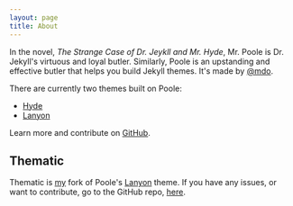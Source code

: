 ```yaml
---
layout: page
title: About
---
```

In the novel, *The Strange Case of Dr. Jeykll and Mr. Hyde*, Mr. Poole is Dr. Jekyll's virtuous and loyal butler. Similarly, Poole is an upstanding and effective butler that helps you build Jekyll themes. It's made by [@mdo](https://twitter.com/mdo).

There are currently two themes built on Poole:

* [Hyde](http://hyde.getpoole.com)
* [Lanyon](http://lanyon.getpoole.com)

Learn more and contribute on [GitHub](https://github.com/poole).

## Thematic

Thematic is [my](https://github.com/forgenst) fork of Poole's [Lanyon](https://github.com/poole/lanyon) theme. If you have any issues, or want to contribute, go to the GitHub repo, [here](https://github.com/forgenst/thematic).
